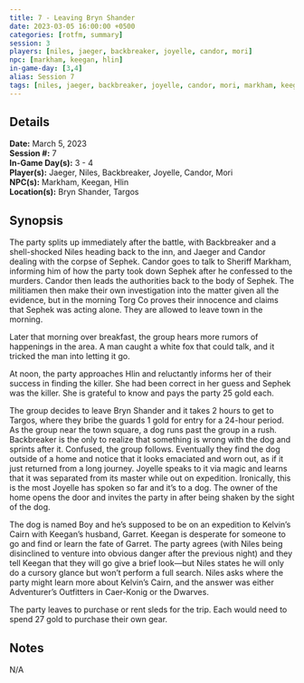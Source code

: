```yaml
---
title: 7 - Leaving Bryn Shander
date: 2023-03-05 16:00:00 +0500
categories: [rotfm, summary]
session: 3
players: [niles, jaeger, backbreaker, joyelle, candor, mori]
npc: [markham, keegan, hlin]
in-game-day: [3,4]
alias: Session 7
tags: [niles, jaeger, backbreaker, joyelle, candor, mori, markham, keegan, hlin]
---
```


## Details

**Date:** March 5, 2023 <br>
**Session #:** 7 <br>
**In-Game Day(s):** 3 - 4 <br>
**Player(s):** Jaeger, Niles, Backbreaker, Joyelle, Candor, Mori <br>
**NPC(s):** Markham, Keegan, Hlin <br>
**Location(s):** Bryn Shander, Targos <br>

## Synopsis
The party splits up immediately after the battle, with Backbreaker and a shell-shocked Niles heading back to the inn, and Jaeger and Candor dealing with the corpse of Sephek. Candor goes to talk to Sheriff Markham, informing him of how the party took down Sephek after he confessed to the murders. Candor then leads the authorities back to the body of Sephek. The militiamen then make their own investigation into the matter given all the evidence, but in the morning Torg Co proves their innocence and claims that Sephek was acting alone. They are allowed to leave town in the morning.

Later that morning over breakfast, the group hears more rumors of happenings in the area. A man caught a white fox that could talk, and it tricked the man into letting it go.

At noon, the party approaches Hlin and reluctantly informs her of their success in finding the killer. She had been correct in her guess and Sephek was the killer. She is grateful to know and pays the party 25 gold each.

The group decides to leave Bryn Shander and it takes 2 hours to get to Targos, where they bribe the guards 1 gold for entry for a 24-hour period. As the group near the town square, a dog runs past the group in a rush. Backbreaker is the only to realize that something is wrong with the dog and sprints after it. Confused, the group follows. Eventually they find the dog outside of a home and notice that it looks emaciated and worn out, as if it just returned from a long journey. Joyelle speaks to it via magic and learns that it was separated from its master while out on expedition. Ironically, this is the most Joyelle has spoken so far and it’s to a dog. The owner of the home opens the door and invites the party in after being shaken by the sight of the dog.

The dog is named Boy and he’s supposed to be on an expedition to Kelvin’s Cairn with Keegan’s husband, Garret. Keegan is desperate for someone to go and find or learn the fate of Garret. The party agrees (with Niles being disinclined to venture into obvious danger after the previous night) and they tell Keegan that they will go give a brief look—but Niles states he will only do a cursory glance but won’t perform a full search. Niles asks where the party might learn more about Kelvin’s Cairn, and the answer was either Adventurer’s Outfitters in Caer-Konig or the Dwarves.

The party leaves to purchase or rent sleds for the trip. Each would need to spend 27 gold to purchase their own gear.

## Notes
N/A